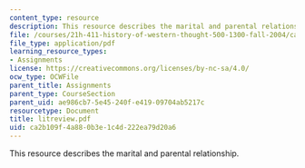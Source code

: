 ```yaml
---
content_type: resource
description: This resource describes the marital and parental relationship.
file: /courses/21h-411-history-of-western-thought-500-1300-fall-2004/ca2b109f4a880b3e1c4d222ea79d20a6_litreview.pdf
file_type: application/pdf
learning_resource_types:
- Assignments
license: https://creativecommons.org/licenses/by-nc-sa/4.0/
ocw_type: OCWFile
parent_title: Assignments
parent_type: CourseSection
parent_uid: ae986cb7-5e45-240f-e419-09704ab5217c
resourcetype: Document
title: litreview.pdf
uid: ca2b109f-4a88-0b3e-1c4d-222ea79d20a6
---
```

This resource describes the marital and parental relationship.